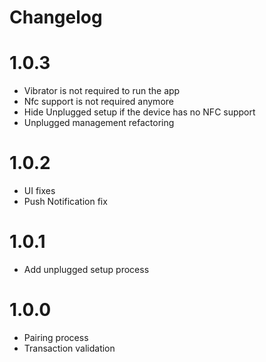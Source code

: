 # Changelog
1.0.3
===
- Vibrator is not required to run the app
- Nfc support is not required anymore
- Hide Unplugged setup if the device has no NFC support
- Unplugged management refactoring

1.0.2
===
- UI fixes
- Push Notification fix

1.0.1
===
- Add unplugged setup process

1.0.0
===
- Pairing process
- Transaction validation
